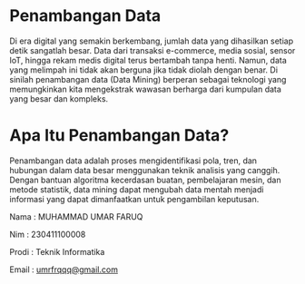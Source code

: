 # Penambangan Data
Di era digital yang semakin berkembang, jumlah data yang dihasilkan setiap detik sangatlah besar. Data dari transaksi e-commerce, media sosial, sensor IoT, hingga rekam medis digital terus bertambah tanpa henti. Namun, data yang melimpah ini tidak akan berguna jika tidak diolah dengan benar. Di sinilah penambangan data (Data Mining) berperan sebagai teknologi yang memungkinkan kita mengekstrak wawasan berharga dari kumpulan data yang besar dan kompleks.

# Apa Itu Penambangan Data?
Penambangan data adalah proses mengidentifikasi pola, tren, dan hubungan dalam data besar menggunakan teknik analisis yang canggih. Dengan bantuan algoritma kecerdasan buatan, pembelajaran mesin, dan metode statistik, data mining dapat mengubah data mentah menjadi informasi yang dapat dimanfaatkan untuk pengambilan keputusan.

Nama : MUHAMMAD UMAR FARUQ

Nim : 230411100008

Prodi : Teknik Informatika

Email : umrfrqqq@gmail.com

```{tableofcontents}
```
